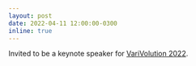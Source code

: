 ```yaml
---
layout: post
date: 2022-04-11 12:00:00-0300
inline: true
---
```


Invited to be a keynote speaker for [VariVolution 2022](https://sites.google.com/view/varivolution2022).